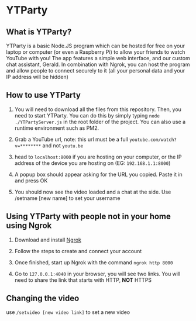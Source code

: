 # YTParty

## What is YTParty?

YTParty is a basic Node.JS program which can be hosted for free on your laptop or computer (or even a Raspberry Pi) to allow your friends to watch YouTube with you! The app features a simple web interface, and our custom chat assistant, Gerald. In combination with Ngrok, you can host the program and allow people to connect securely to it (all your personal data and your IP address will be hidden) 

## How to use YTParty

1) You will need to download all the files from this repository. Then, you need to start YTParty. You can do this by simply typing `node ./YTPartyServer.js` in the root folder of the project. You can also use a runtime environment such as PM2.

2) Grab a YouTube url, note: this url must be a full `youtube.com/watch?v=********` and not `youtu.be`

3) head to `localhost:8000` if you are hosting on your computer, or the IP address of the device you are hosting on (EG: `192.168.1.1:8000`)

4) A popup box should appear asking for the URL you copied. Paste it in and press OK

5) You should now see the video loaded and a chat at the side. Use /setname [new name] to set your username

## Using YTParty with people not in your home using Ngrok

1) Download and install [Ngrok](https://ngrok.com/)

2) Follow the steps to create and connect your account

3) Once finished, start up Ngrok with the command `ngrok http 8000`

4) Go to `127.0.0.1:4040` in your browser, you will see two links. You will need to share the link that starts with HTTP, **NOT** HTTPS

## Changing the video

use `/setvideo [new video link]` to set a new video
